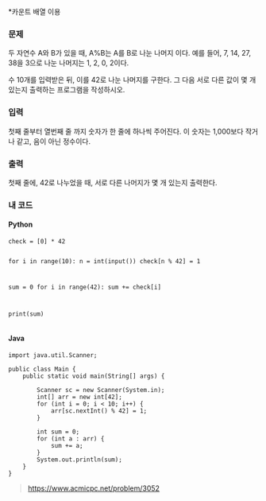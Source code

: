 <p>*카운트 배열 이용</p>
<h3 id="문제">문제</h3>
<p>두 자연수 A와 B가 있을 때, A%B는 A를 B로 나눈 나머지 이다. 예를 들어, 7, 14, 27, 38을 3으로 나눈 나머지는 1, 2, 0, 2이다.</p>
<p>수 10개를 입력받은 뒤, 이를 42로 나눈 나머지를 구한다. 그 다음 서로 다른 값이 몇 개 있는지 출력하는 프로그램을 작성하시오.</p>
<h3 id="입력">입력</h3>
<p>첫째 줄부터 열번째 줄 까지 숫자가 한 줄에 하나씩 주어진다. 이 숫자는 1,000보다 작거나 같고, 음이 아닌 정수이다.</p>
<h3 id="출력">출력</h3>
<p>첫째 줄에, 42로 나누었을 때, 서로 다른 나머지가 몇 개 있는지 출력한다.</p>
<h3 id="내-코드">내 코드</h3>
<h4 id="python">Python</h4>
<pre><code>check = [0] * 42

for i in range(10):
  n = int(input())
  check[n % 42] = 1

sum = 0
for i in range(42):
  sum += check[i]

print(sum)</code></pre><h4 id="java">Java</h4>
<pre><code>import java.util.Scanner;

public class Main {
    public static void main(String[] args) {

        Scanner sc = new Scanner(System.in);
        int[] arr = new int[42];
        for (int i = 0; i &lt; 10; i++) {
            arr[sc.nextInt() % 42] = 1;
        }

        int sum = 0;
        for (int a : arr) {
            sum += a;
        }
        System.out.println(sum);
    }
}</code></pre><blockquote>
<p><a href="https://www.acmicpc.net/problem/3052">https://www.acmicpc.net/problem/3052</a></p>
</blockquote>